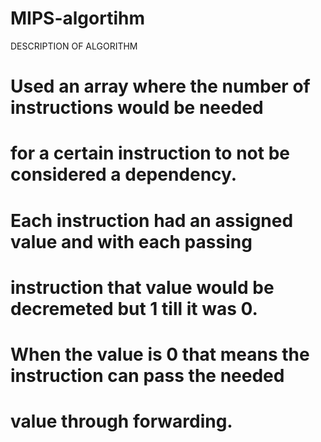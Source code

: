 # MIPS-algortihm
DESCRIPTION OF ALGORITHM 
# Used an array where the number of instructions would be needed 

# for a certain instruction to not be considered a dependency. 

# Each instruction had an assigned value and with each passing 

# instruction that value would be decremeted but 1 till it was 0. 

# When the value is 0 that means the instruction can pass the needed 

# value through forwarding.	
